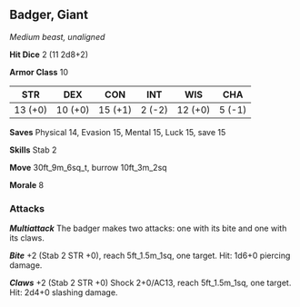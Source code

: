 ## Badger, Giant

*Medium beast, unaligned*

**Hit Dice** 2 (11 2d8+2)

**Armor Class** 10

| STR     | DEX     | CON     | INT     | WIS     | CHA     |
|---------|---------|---------|---------|---------|---------|
| 13 (+0) | 10 (+0) | 15 (+1) |  2 (-2) | 12 (+0) |  5 (-1) |

**Saves** Physical 14, Evasion 15, Mental 15, Luck 15, save 15

**Skills** Stab 2

**Move** 30ft\_9m\_6sq\_t, burrow 10ft\_3m\_2sq

**Morale** 8

### Attacks

***Multiattack*** The badger makes two attacks: one with its bite and one with its claws.

***Bite*** +2 (Stab 2 STR +0), reach 5ft\_1.5m\_1sq, one target. Hit: 1d6+0 piercing damage.

***Claws*** +2 (Stab 2 STR +0) Shock 2+0/AC13, reach 5ft\_1.5m\_1sq, one target. Hit: 2d4+0 slashing damage.


